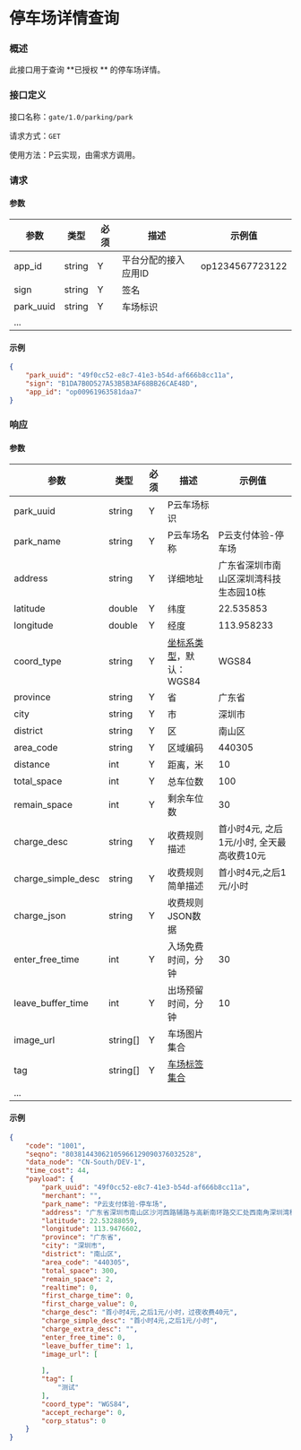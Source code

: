 # 停车场详情查询

### 概述

此接口用于查询 **已授权 ** 的停车场详情。

### 接口定义

接口名称：`gate/1.0/parking/park`

请求方式：`GET`

使用方法：P云实现，由需求方调用。

### 请求

#### 参数

| 参数      | 类型   | 必须 | 描述                 | 示例值          |
| --------- | ------ | ---- | -------------------- | --------------- |
| app_id    | string | Y    | 平台分配的接入应用ID | op1234567723122 |
| sign      | string | Y    | 签名                 |                 |
| park_uuid | string | Y    | 车场标识             |                 |
| ...       |        |      |                      |                 |

#### 示例

```json
{
    "park_uuid": "49f0cc52-e8c7-41e3-b54d-af666b8cc11a",
    "sign": "B1DA7B0D527A53B5B3AF68BB26CAE48D",
    "app_id": "op00961963581daa7"
}
```

### 响应

#### 参数

| 参数               | 类型     | 必须 | 描述                                                         | 示例值                                    |
| ------------------ | -------- | ---- | ------------------------------------------------------------ | ----------------------------------------- |
| park_uuid          | string   | Y    | P云车场标识                                                  |                                           |
| park_name          | string   | Y    | P云车场名称                                                  | P云支付体验-停车场                        |
| address            | string   | Y    | 详细地址                                                     | 广东省深圳市南山区深圳湾科技生态园10栋    |
| latitude           | double   | Y    | 纬度                                                         | 22.535853                                 |
| longitude          | double   | Y    | 经度                                                         | 113.958233                                |
| coord_type         | string   | Y    | <a href="https://doc.4pyun.com/appendix#coord_type">坐标系类型</a>，默认：WGS84 | WGS84                                     |
| province           | string   | Y    | 省                                                           | 广东省                                    |
| city               | string   | Y    | 市                                                           | 深圳市                                    |
| district           | string   | Y    | 区                                                           | 南山区                                    |
| area_code          | string   | Y    | 区域编码                                                     | 440305                                    |
| distance           | int      | Y    | 距离，米                                                     | 10                                        |
| total_space        | int      | Y    | 总车位数                                                     | 100                                       |
| remain_space       | int      | Y    | 剩余车位数                                                   | 30                                        |
| charge_desc        | string   | Y    | 收费规则描述                                                 | 首小时4元, 之后1元/小时, 全天最高收费10元 |
| charge_simple_desc | string   | Y    | 收费规则简单描述                                             | 首小时4元,之后1元/小时                    |
| charge_json        | string   | Y    | 收费规则JSON数据                                             |                                           |
| enter_free_time    | int      | Y    | 入场免费时间，分钟                                           | 30                                        |
| leave_buffer_time  | int      | Y    | 出场预留时间，分钟                                           | 10                                        |
| image_url          | string[] | Y    | 车场图片集合                                                 |                                           |
| tag                | string[] | Y    | <a href="https://doc.4pyun.com/appendix#park_tag">车场标签集合</a> |                                           |
| ...                |          |      |                                                              |                                           |

#### 示例

```json
{
    "code": "1001",
    "seqno": "80381443062105966129090376032528",
    "data_node": "CN-South/DEV-1",
    "time_cost": 44,
    "payload": {
        "park_uuid": "49f0cc52-e8c7-41e3-b54d-af666b8cc11a",
        "merchant": "",
        "park_name": "P云支付体验-停车场",
        "address": "广东省深圳市南山区沙河西路辅路与高新南环路交汇处西南角深圳湾科技生态园",
        "latitude": 22.53288059,
        "longitude": 113.9476602,
        "province": "广东省",
        "city": "深圳市",
        "district": "南山区",
        "area_code": "440305",
        "total_space": 300,
        "remain_space": 2,
        "realtime": 0,
        "first_charge_time": 0,
        "first_charge_value": 0,
        "charge_desc": "首小时4元,之后1元/小时，过夜收费40元",
        "charge_simple_desc": "首小时4元,之后1元/小时",
        "charge_extra_desc": "",
        "enter_free_time": 0,
        "leave_buffer_time": 1,
        "image_url": [
            
        ],
        "tag": [
            "测试"
        ],
        "coord_type": "WGS84",
        "accept_recharge": 0,
        "corp_status": 0
    }
}
```


